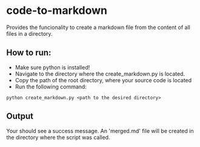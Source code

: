 # code-to-markdown
Provides the funcionality to create a markdown file from the content of all files in a directory.

## How to run:
- Make sure python is installed!
- Navigate to the directory where the create_markdown.py is located.
- Copy the path of the root directory, where your source code is located 
- Run the following command:

```
python create_markdown.py <path to the desired directory>
```

## Output
Your should see a success message.
An 'merged.md' file will be created in the directory where the script was called.

